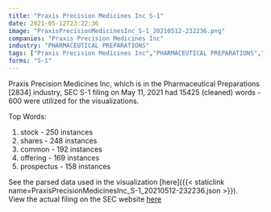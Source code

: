 ```yaml
---
title: "Praxis Precision Medicines Inc S-1"
date: 2021-05-12T23:22:36
image: "PraxisPrecisionMedicinesInc_S-1_20210512-232236.png"
companies: "Praxis Precision Medicines Inc"
industry: "PHARMACEUTICAL PREPARATIONS"
tags: ["Praxis Precision Medicines Inc","PHARMACEUTICAL PREPARATIONS","05-11-2021","S-1"]
forms: "S-1"
---
```

Praxis Precision Medicines Inc, which is in the Pharmaceutical Preparations [2834] industry, SEC S-1 filing on May 11, 2021 had 15425 (cleaned) words - 600 were utilized for the visualizations.

Top Words:
1. stock - 250 instances
2. shares - 248 instances
3. common - 192 instances
4. offering - 169 instances
5. prospectus - 158 instances


See the parsed data used in the visualization [here]({{< staticlink name=PraxisPrecisionMedicinesInc_S-1_20210512-232236.json >}}).  
View the actual filing on the SEC website [here](https://www.sec.gov/Archives/edgar/data/1689548/0001193125-21-157601.txt)
